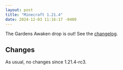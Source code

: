 ```yaml
---
layout: post
title: "Minecraft 1.21.4"
date: 2024-12-03 11:16:17 -0400
---
```


The Gardens Awaken drop is out! See the [changelog](https://www.minecraft.net/en-us/article/minecraft-java-edition-1-21-4).

## Changes

As usual, no changes since 1.21.4-rc3.

